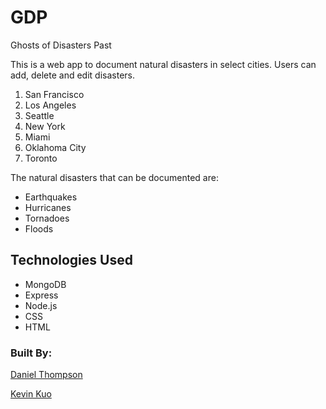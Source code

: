 # GDP
Ghosts of Disasters Past

This is a web app to document natural disasters in select cities. Users can add, delete and edit disasters.

1. San Francisco
2. Los Angeles
3. Seattle
4. New York
5. Miami
6. Oklahoma City
7. Toronto

The natural disasters that can be documented are:
* Earthquakes
* Hurricanes
* Tornadoes
* Floods

## Technologies Used
* MongoDB
* Express
* Node.js
* CSS
* HTML

### Built By:
[Daniel Thompson](https://github.com/19dst89/)

[Kevin Kuo](https://github.com/kkuo57)